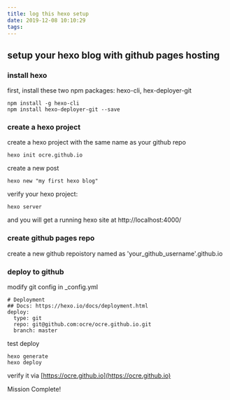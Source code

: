```yaml
---
title: log this hexo setup
date: 2019-12-08 10:10:29
tags:
---
```


## setup your hexo blog with github pages hosting

### install hexo
first, install these two npm packages: hexo-cli, hex-deployer-git 
```
npm install -g hexo-cli
npm install hexo-deployer-git --save
```

### create a hexo project
create a hexo project with the same name as your github repo
```
hexo init ocre.github.io
```
create a new post
```shell script
hexo new "my first hexo blog"
```

verify your hexo project:
```
hexo server
```
and you will get a running hexo site at http://localhost:4000/

### create github pages repo
create a new github repoistory named as 'your_github_username'.github.io

### deploy to github
modify git config in _config.yml
```shell script
# Deployment
## Docs: https://hexo.io/docs/deployment.html
deploy:
  type: git
  repo: git@github.com:ocre/ocre.github.io.git
  branch: master
```
test deploy
```shell script
hexo generate
hexo deploy
```
verify it via [https://ocre.github.io](https://ocre.github.io)

Mission Complete!

